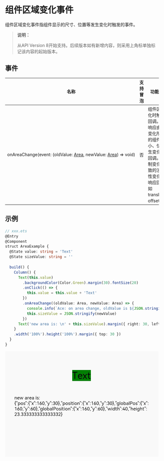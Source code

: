# 组件区域变化事件

组件区域变化事件指组件显示的尺寸、位置等发生变化时触发的事件。

>  **说明：**
>
>  从API Version 8开始支持。后续版本如有新增内容，则采用上角标单独标记该内容的起始版本。


## 事件

| 名称                                       | 支持冒泡 | 功能描述                                     |
| ---------------------------------------- | ---- | ---------------------------------------- |
| onAreaChange(event:&nbsp;(oldValue:&nbsp;[Area](ts-types.md#area8),&nbsp;newValue:&nbsp;[Area](ts-types.md#area8))&nbsp;=&gt;&nbsp;void) | 否    | 组件区域变化时触发该回调。仅会响应由布局变化所导致的组件大小、位置发生变化时的回调。由绘制变化所导致的渲染属性变化不会响应回调，如translate、offset。 |


## 示例

```ts
// xxx.ets
@Entry
@Component
struct AreaExample {
  @State value: string = 'Text'
  @State sizeValue: string = ''

  build() {
    Column() {
      Text(this.value)
        .backgroundColor(Color.Green).margin(30).fontSize(20)
        .onClick(() => {
          this.value = this.value + 'Text'
        })
        .onAreaChange((oldValue: Area, newValue: Area) => {
          console.info(`Ace: on area change, oldValue is ${JSON.stringify(oldValue)} value is ${JSON.stringify(newValue)}`)
          this.sizeValue = JSON.stringify(newValue)
        })
      Text('new area is: \n' + this.sizeValue).margin({ right: 30, left: 30 })
    }
    .width('100%').height('100%').margin({ top: 30 })
  }
}
```

![zh-cn_image_0000001189634870](figures/zh-cn_image_0000001189634870.gif)
